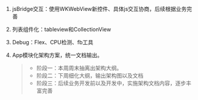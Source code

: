 1. jsBridge交互：使用WKWebView新控件、具体js交互协商，后续根据业务完善
2. 列表组件化：tableview和CollectionView
3. Debug：Flex、CPU检测、fb工具

1. App模块化架构方案，统一文档输出。
	> * 阶段一：本周周末抽离出架构大纲。
	> * 阶段二：下周细化大纲，输出架构图以及文档
	> * 阶段三：后续业务开发前以及开发中，实施架构文档内容，逐步丰富完善​
